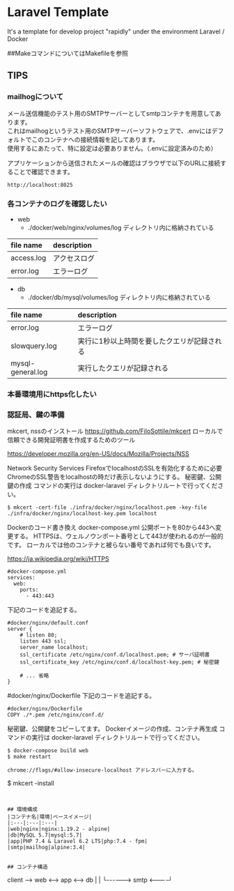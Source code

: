 # Laravel Template
It's a template for develop project "rapidly" under the environment Laravel / Docker

##MakeコマンドについてはMakefileを参照

## TIPS
### mailhogについて
メール送信機能のテスト用のSMTPサーバーとしてsmtpコンテナを用意してあります。<br>
これはmailhogというテスト用のSMTPサーバーソフトウェアで、.envにはデフォルトでこのコンテナへの接続情報を記してあります。<br>
使用するにあたって、特に設定は必要ありません。（.envに設定済みのため）<br>

アプリケーションから送信されたメールの確認はブラウザで以下のURLに接続することで確認できます。<br>
```
http://localhost:8025
```

### 各コンテナのログを確認したい
- web
    - ./docker/web/nginx/volumes/log ディレクトリ内に格納されている<br>

|file name|description|
|:---|:---|
| access.log | アクセスログ |
| error.log | エラーログ |

- db
    - ./docker/db/mysql/volumes/log ディレクトリ内に格納されている<br>
    
|file name|description|
|:---|:---|
| error.log | エラーログ |
| slowquery.log | 実行に1秒以上時間を要したクエリが記録される |
| mysql-general.log | 実行したクエリが記録される |

### 本番環境用にhttps化したい
### 認証局、鍵の準備
mkcert, nssのインストール
https://github.com/FiloSottile/mkcert
ローカルで信頼できる開発証明書を作成するためのツール

https://developer.mozilla.org/en-US/docs/Mozilla/Projects/NSS

Network Security Services
FirefoxでlocalhostのSSLを有効化するために必要
ChromeのSSL警告をlocalhostの時だけ表示しないようにする。
秘密鍵、公開鍵の作成
コマンドの実行は docker-laravel ディレクトリルートで行ってください。
```
$ mkcert -cert-file ./infra/docker/nginx/localhost.pem -key-file ./infra/docker/nginx/localhost-key.pem localhost
```

Dockerのコード書き換え
docker-compose.yml
公開ポートを80から443へ変更する。
HTTPSは、ウェルノウンポート番号として443が使われるのが一般的です。
ローカルでは他のコンテナと被らない番号であれば何でも良いです。

https://ja.wikipedia.org/wiki/HTTPS
```
#docker-compose.yml
services:
  web:
    ports:
      - 443:443

```
下記のコードを追記する。
```
#docker/nginx/default.conf
server {
    # listen 80;
    listen 443 ssl;
    server_name localhost;
    ssl_certificate /etc/nginx/conf.d/localhost.pem; # サーバ証明書
    ssl_certificate_key /etc/nginx/conf.d/localhost-key.pem; # 秘密鍵

    # ... 省略
}
```
#docker/nginx/Dockerfile
下記のコードを追記する。

```
#docker/nginx/Dockerfile
COPY ./*.pem /etc/nginx/conf.d/
```
秘密鍵、公開鍵をコピーしてます。
Dockerイメージの作成、コンテナ再生成
コマンドの実行は docker-laravel ディレクトリルートで行ってください。
```
$ docker-compose build web
$ make restart
```
```
chrome://flags/#allow-insecure-localhost アドレスバーに入力する。
```
$ mkcert -install
```


## 環境構成
|コンテナ名|環境|ベースイメージ|  
|:---|:---|:---|
|web|nginx|nginx:1.19.2 - alpine|
|db|MySQL 5.7|mysql:5.7|
|app|PHP 7.4 & Laravel 6.2 LTS|php:7.4 - fpm|
|smtp|mailhog|alpine:3.4|


## コンテナ構造
```
client --> web <--> app <--> db
  |                  |
  └------> smtp <----┘        
```
